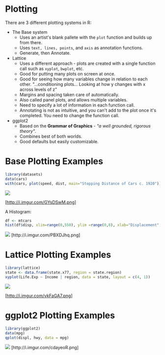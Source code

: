 # Plotting
There are 3 different plotting systems in R:
* The Base system
  * Uses an artist's blank pallete with the `plot` function and builds up from there.
  * Uses `text, lines, points`, and `axis` as annotation functions.
  * Generate, then Annotate.
* Lattice
  * Uses a different approach - plots are created with a single function call such as `xyplot`, `bwplot`, etc.
  * Good for putting many plots on screen at once.
  * Good for seeing how many variables change in relation to each other. "...conditioning plots... Looking at how y changes with x across levels of z"
  * Margins and spacing taken care of automatically.
  * Also called panel plots, and allows multiple variables.
  * Need to specify a lot of information in each function call.
  * Annotating is not as intuitive, and you can't add to the plot once it's completed. You need to change the function call.
* ggplot2
  * Based on the **Grammar of Graphics** - _"a well grounded, rigorous theory"_.
  * Combines best of both worlds.
  * Good defaults but easily customizable.

# Base Plotting Examples
```R
library(datasets)
data(cars)
with(cars, plot(speed, dist, main="Stopping Distance of Cars c. 1920"))
```
<img src="http://i.imgur.com/GYsDSwM.png">

[http://i.imgur.com/GYsDSwM.png]

A Histogram:
```R
df <- mtcars
hist(df$disp, xlim=range(0,550), ylim =range(0,8), xlab="Displacement", ylab="Frequency", main="Engine Displacement in mtcars", col="cyan")
```
<img src="http://i.imgur.com/PBXDJhq.png">
[http://i.imgur.com/PBXDJhq.png]

# Lattice Plotting Examples

```R
library(lattice)
state <- data.frame(state.x77, region = state.region)
xyplot(Life.Exp ~ Income | region, data = state, layout = c(4, 1))
```
<img src="http://i.imgur.com/vkFaGA7.png">

[http://i.imgur.com/vkFaGA7.png]

# ggplot2 Plotting Examples

```R
library(ggplot2)
data(mpg)
qplot(displ, hwy, data = mpg)
```

<img src="http://i.imgur.com/cdayeoR.png">
[http://i.imgur.com/cdayeoR.png]
